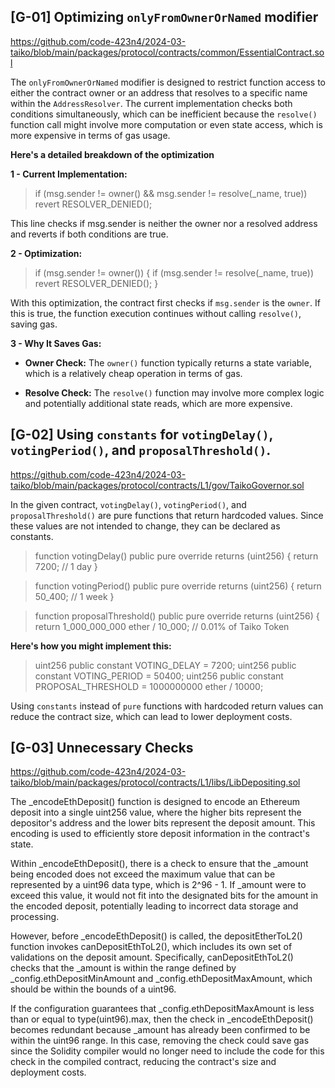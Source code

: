 ## [G-01] Optimizing `onlyFromOwnerOrNamed` modifier

https://github.com/code-423n4/2024-03-taiko/blob/main/packages/protocol/contracts/common/EssentialContract.sol

The `onlyFromOwnerOrNamed` modifier is designed to restrict function access to either the contract owner or an address that resolves to a specific name within the `AddressResolver`. The current implementation checks both conditions simultaneously, which can be inefficient because the `resolve()` function call might involve more computation or even state access, which is more expensive in terms of gas usage.

**Here's a detailed breakdown of the optimization**

**1 - Current Implementation:**

> if (msg.sender != owner() && msg.sender != resolve(_name, true)) revert RESOLVER_DENIED();

This line checks if msg.sender is neither the owner nor a resolved address and reverts if both conditions are true.

**2 - Optimization:**

> if (msg.sender != owner()) {
    if (msg.sender != resolve(_name, true)) revert RESOLVER_DENIED();
}

With this optimization, the contract first checks if `msg.sender` is the `owner`. If this is true, the function execution continues without calling `resolve()`, saving gas.

**3 - Why It Saves Gas:**

- **Owner Check:** The `owner()` function typically returns a state variable, which is a relatively cheap operation in terms of gas.

- **Resolve Check:** The `resolve()` function may involve more complex logic and potentially additional state reads, which are more expensive.

## [G-02] Using `constants` for `votingDelay()`, `votingPeriod()`, and `proposalThreshold()`.

https://github.com/code-423n4/2024-03-taiko/blob/main/packages/protocol/contracts/L1/gov/TaikoGovernor.sol

In the given contract, `votingDelay()`, `votingPeriod()`, and `proposalThreshold()` are pure functions that return hardcoded values. Since these values are not intended to change, they can be declared as constants.

   > function votingDelay() public pure override returns (uint256) {
        return 7200; // 1 day
    }

    
   > function votingPeriod() public pure override returns (uint256) {
        return 50_400; // 1 week
    }

    
   > function proposalThreshold() public pure override returns (uint256) {
        return 1_000_000_000 ether / 10_000; // 0.01% of Taiko Token

**Here's how you might implement this:**

> uint256 public constant VOTING_DELAY = 7200;
> uint256 public constant VOTING_PERIOD = 50400;
> uint256 public constant PROPOSAL_THRESHOLD = 1000000000 ether / 10000;

Using `constants` instead of `pure` functions with hardcoded return values can reduce the contract size, which can lead to lower deployment costs.

## [G-03] Unnecessary Checks

https://github.com/code-423n4/2024-03-taiko/blob/main/packages/protocol/contracts/L1/libs/LibDepositing.sol

The _encodeEthDeposit() function is designed to encode an Ethereum deposit into a single uint256 value, where the higher bits represent the depositor's address and the lower bits represent the deposit amount. This encoding is used to efficiently store deposit information in the contract's state.

Within _encodeEthDeposit(), there is a check to ensure that the _amount being encoded does not exceed the maximum value that can be represented by a uint96 data type, which is 2^96 - 1. If _amount were to exceed this value, it would not fit into the designated bits for the amount in the encoded deposit, potentially leading to incorrect data storage and processing.

However, before _encodeEthDeposit() is called, the depositEtherToL2() function invokes canDepositEthToL2(), which includes its own set of validations on the deposit amount. Specifically, canDepositEthToL2() checks that the _amount is within the range defined by _config.ethDepositMinAmount and _config.ethDepositMaxAmount, which should be within the bounds of a uint96.

If the configuration guarantees that _config.ethDepositMaxAmount is less than or equal to type(uint96).max, then the check in _encodeEthDeposit() becomes redundant because _amount has already been confirmed to be within the uint96 range. In this case, removing the check could save gas since the Solidity compiler would no longer need to include the code for this check in the compiled contract, reducing the contract's size and deployment costs.








 












